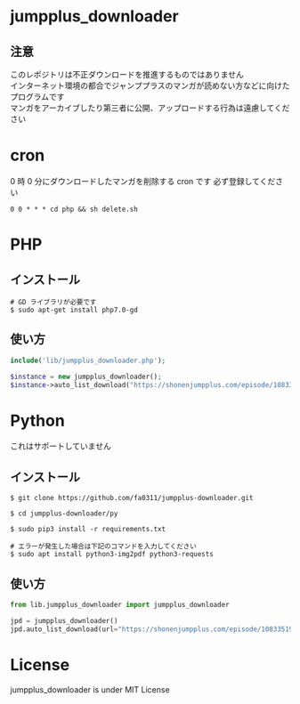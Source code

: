 # jumpplus_downloader

## 注意

このレポジトリは不正ダウンロードを推進するものではありません  
インターネット環境の都合でジャンププラスのマンガが読めない方などに向けたプログラムです  
マンガをアーカイブしたり第三者に公開、アップロードする行為は遠慮してください

# cron

0 時 0 分にダウンロードしたマンガを削除する cron です
必ず登録してください

```cron
0 0 * * * cd php && sh delete.sh
```

# PHP

## インストール

```console
# GD ライブラリが必要です
$ sudo apt-get install php7.0-gd
```

## 使い方

```php
include('lib/jumpplus_downloader.php');
```

```php
$instance = new jumpplus_downloader();
$instance->auto_list_download("https://shonenjumpplus.com/episode/10833519556325021865", true, 1); //URL, 次の話をダウンロードするか(非推奨), 遅延(sec)
```

# Python
これはサポートしていません
## インストール

```console
$ git clone https://github.com/fa0311/jumpplus-downloader.git

$ cd jumpplus-downloader/py

$ sudo pip3 install -r requirements.txt
```

```console
# エラーが発生した場合は下記のコマンドを入力してください
$ sudo apt install python3-img2pdf python3-requests
```

## 使い方

```python
from lib.jumpplus_downloader import jumpplus_downloader

jpd = jumpplus_downloader()
jpd.auto_list_download(url="https://shonenjumpplus.com/episode/10833519556325021865", sleeptime=20, next=True, pdfConversion=True)
```

# License

jumpplus_downloader is under MIT License
